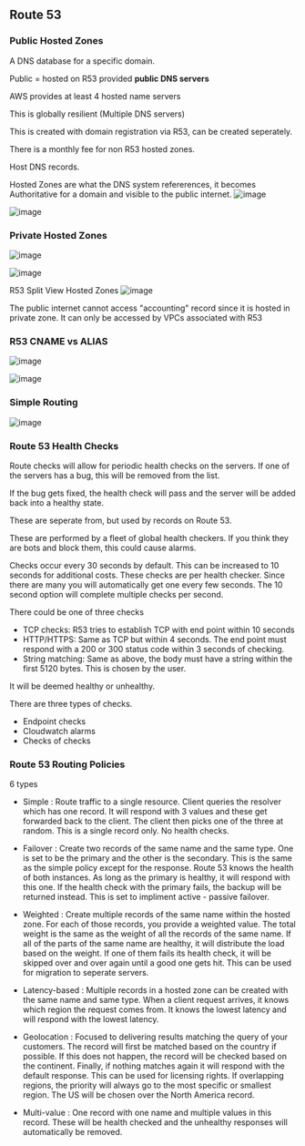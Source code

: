 ## Route 53

### Public Hosted Zones

A DNS database for a specific domain.

Public = hosted on R53 provided **public DNS servers**

AWS provides at least 4 hosted name servers

This is globally resilient (Multiple DNS servers)

This is created with domain registration via R53, can be created seperately.

There is a monthly fee for non R53 hosted zones.

Host DNS records.

Hosted Zones are what the DNS system refererences, it becomes Authoritative
for a domain and visible to the public internet.
![image](https://user-images.githubusercontent.com/88237437/159875334-5046f424-e0e5-4822-b3fa-0bfc8d2248f8.png)


![image](https://user-images.githubusercontent.com/88237437/159615159-898748f3-e254-4f4d-b8d2-832280e6740c.png)

### Private Hosted Zones

![image](https://user-images.githubusercontent.com/88237437/159615421-d9063143-8ba3-46a0-9320-3cb23e2fefb6.png)

![image](https://user-images.githubusercontent.com/88237437/159615586-1db46923-daf7-4870-ae30-dee03c79df53.png)

R53 Split View Hosted Zones
![image](https://user-images.githubusercontent.com/88237437/159615764-99c0f6d6-53d2-49af-92f7-610819a5c6e7.png)

The public internet cannot access "accounting" record since it is hosted in private zone. It can only be accessed by VPCs associated with R53

### R53 CNAME vs ALIAS
![image](https://user-images.githubusercontent.com/88237437/159616099-ff96ce84-ea5c-4682-8686-a2f91e2472da.png)

![image](https://user-images.githubusercontent.com/88237437/159616331-49b23cd6-7646-4707-815f-83ddf004a1ac.png)

### Simple Routing
![image](https://user-images.githubusercontent.com/88237437/159616580-64eb6c2c-0157-4b79-b199-72e83564581f.png)

### Route 53 Health Checks

Route checks will allow for periodic health checks on the servers.
If one of the servers has a bug, this will be removed from the list.

If the bug gets fixed, the health check will pass and the server will be
added back into a healthy state.

These are seperate from, but used by records on Route 53.

These are performed by a fleet of global health checkers. If you think
they are bots and block them, this could cause alarms.

Checks occur every 30 seconds by default. This can be increased to 10 seconds
for additional costs. These checks are per health checker. Since there are many
you will automatically get one every few seconds. The 10 second option will
complete multiple checks per second.

There could be one of three checks

- TCP checks: R53 tries to establish TCP with end point within 10 seconds
- HTTP/HTTPS: Same as TCP but within 4 seconds. The end point must respond
with a 200 or 300 status code within 3 seconds of checking.
- String matching: Same as above, the body must have a string within the first
5120 bytes. This is chosen by the user.

It will be deemed healthy or unhealthy.

There are three types of checks.

- Endpoint checks
- Cloudwatch alarms
- Checks of checks

### Route 53 Routing Policies

6 types

- Simple : Route traffic to a single resource. Client queries the resolver
which has one record. It will respond with 3 values and these get forwarded
back to the client. The client then picks one of the three at random.
This is a single record only. No health checks.

- Failover : Create two records of the same name and the same type. One
is set to be the primary and the other is the secondary. This is the same
as the simple policy except for the response. Route 53 knows the health of
both instances. As long as the primary is healthy, it will respond with
this one. If the health check with the primary fails, the backup will be
returned instead. This is set to impliment active - passive failover.

- Weighted : Create multiple records of the same name within the hosted zone.
For each of those records, you provide a weighted value. The total weight
is the same as the weight of all the records of the same name. If all of the
parts of the same name are healthy, it will distribute the load based
on the weight. If one of them fails its health check, it will be skipped over
and over again until a good one gets hit. This can be used for migration
to seperate servers.

- Latency-based : Multiple records in a hosted zone can be created with
the same name and same type. When a client request arrives, it knows which
region the request comes from. It knows the lowest latency and will respond
with the lowest latency.

- Geolocation : Focused to delivering results matching the query of your
customers. The record will first be matched based on the country if possible.
If this does not happen, the record will be checked based on the continent.
Finally, if nothing matches again it will respond with the default response.
This can be used for licensing rights. If overlapping regions,
the priority will always go to the most specific or smallest region. The US
will be chosen over the North America record.

- Multi-value : One record with one name and multiple values in this record.
These will be health checked and the unhealthy responses will automatically
be removed.

